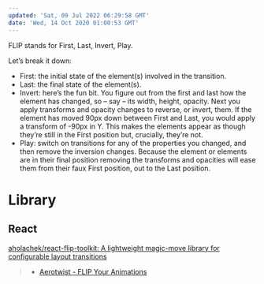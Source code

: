 ```yaml
---
updated: 'Sat, 09 Jul 2022 06:29:58 GMT'
date: 'Wed, 14 Oct 2020 01:00:53 GMT'
---
```


FLIP stands for First, Last, Invert, Play.

Let’s break it down:

-   First: the initial state of the element(s) involved in the transition.
-   Last: the final state of the element(s).
-   Invert: here’s the fun bit. You figure out from the first and last how the element has changed, so – say – its width, height, opacity. Next you apply transforms and opacity changes to reverse, or invert, them. If the element has moved 90px down between First and Last, you would apply a transform of -90px in Y. This makes the elements appear as though they’re still in the First position but, crucially, they’re not.
-   Play: switch on transitions for any of the properties you changed, and then remove the inversion changes. Because the element or elements are in their final position removing the transforms and opacities will ease them from their faux First position, out to the Last position.

# Library

## React

[aholachek/react-flip-toolkit: A lightweight magic-move library for configurable layout transitions](https://github.com/aholachek/react-flip-toolkit)

> -   [Aerotwist - FLIP Your Animations](https://aerotwist.com/blog/flip-your-animations/)
